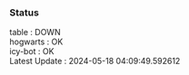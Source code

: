 ### Status


table : DOWN  
hogwarts : OK  
icy-bot : OK  
Latest Update : 2024-05-18 04:09:49.592612
